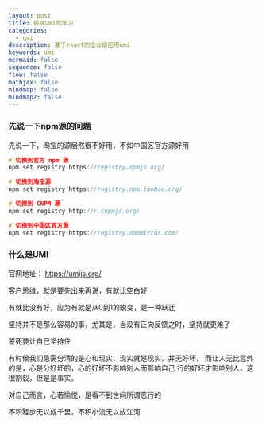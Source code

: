 ```yaml
---
layout: post
title: 前端umi的学习
categories:
  - umi
description: 基于react的企业级应用umi
keywords: umi
mermaid: false
sequence: false
flow: false
mathjax: false
mindmap: false
mindmap2: false
---
```


### 先说一下npm源的问题

先说一下，淘宝的源居然很不好用，不如中国区官方源好用

```c
# 切换到官方 npm 源
npm set registry https://registry.npmjs.org/

# 切换到淘宝源
npm set registry https://registry.npm.taobao.org/

# 切换到 CNPM 源
npm set registry http://r.cnpmjs.org/

# 切换到中国区官方源
npm set registry https://registry.npmmirror.com/

```

### 什么是UMI

官网地址： https://umijs.org/

客户思维，就是要先出来再说，有就比空白好

有就比没有好，应为有就是从0到1的蜕变，是一种跃迁

坚持并不是那么容易的事，尤其是，当没有正向反馈之时，坚持就更难了

誓死要让自己坚持住

有时候我们急需分清的是心和现实，现实就是现实，并无好坏，
而让人无比意外的是，心是分好坏的，心的好坏不影响别人而影响自己
行的好坏才影响别人，这很割裂，但是是事实。

对自己而言，心若愉悦，是看不到世间所谓恶行的

不积跬步无以成千里，不积小流无以成江河